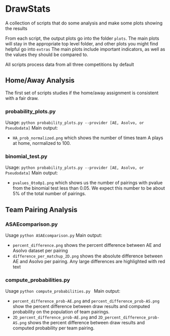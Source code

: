 # DrawStats
A collection of scripts that do some analysis and make some plots showing the results

From each script, the output plots go into the folder `plots`. The main plots will stay in the appropriate top level folder, and other plots you might find helpful go into `extras`
The main plots include important indicators, as well as the values they should be compared to.

All scripts process data from all three competitions by default

## Home/Away Analysis
The first set of scripts studies if the home/away assignment is consistent with a fair draw. 

### probability_plots.py
Usage: `python probability_plots.py --provider [AE, Asolvo, or Pseudodata]` 
Main output: 
  * `HA_prob_normalized.png` which shows the number of times team A plays at home, normalized to 100. 

### binomial_test.py
Usage: `python probability_plots.py --provider [AE, Asolvo, or Pseudodata]` 
Main output: 
  * `pvalues_0to0p1.png` which shows us the number of pairings with pvalue from the binomial test less than 0.05. We expect this number to be about 5% of the total number of pairings.

## Team Pairing Analysis

### ASAEcomparison.py
Usage `python ASAEcomparison.py` 
Main output:
  *  `percent_difference.png` shows the percent difference between AE and Asolvo dataset per pairing
  *  `difference_per_matchup_2D.png` shows the absolute difference between AE and Asolvo per pairing. Any large differences are highlighted with red text

### compute_probabilities.py
Usage `python compute_probabilities.py `
Main output:
  *  `percent_difference_prob-AE.png` and `percent_difference_prob-AS.png` show the percent difference between draw results and computed probability on the population of team pairings.
  * `2D_percent_difference_prob-AE.png` and `2D_percent_difference_prob-AS.png` shows the percent difference between draw results and computed probability per team pairing.
